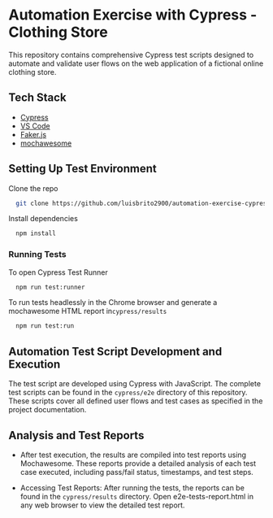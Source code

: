 # Automation Exercise with Cypress - Clothing Store

This repository contains comprehensive Cypress test scripts designed to automate and validate user flows on the web application of a fictional online clothing store.

## Tech Stack

- [Cypress](https://www.cypress.io/)
- [VS Code](https://code.visualstudio.com/)
- [Faker.js](https://fakerjs.dev/)
- [mochawesome](https://www.npmjs.com/package/mochawesome-report-generator)

## Setting Up Test Environment

Clone the repo

```bash
  git clone https://github.com/luisbrito2900/automation-exercise-cypress
```

Install dependencies

```bash
  npm install
```

### Running Tests

To open Cypress Test Runner

```bash
  npm run test:runner
```

To run tests headlessly in the Chrome browser and generate a mochawesome HTML report in`cypress/results`

```bash
  npm run test:run
```

## Automation Test Script Development and Execution

The test script are developed using Cypress with JavaScript. The complete test scripts can be found in the `cypress/e2e` directory of this repository. These scripts cover all defined user flows and test cases as specified in the project documentation.

## Analysis and Test Reports

- After test execution, the results are compiled into test reports using Mochawesome. These reports provide a detailed analysis of each test case executed, including pass/fail status, timestamps, and test steps.

- Accessing Test Reports: After running the tests, the reports can be found in the `cypress/results` directory. Open e2e-tests-report.html in any web browser to view the detailed test report.
